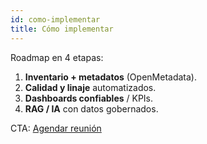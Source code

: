 ```yaml
---
id: como-implementar
title: Cómo implementar
---
```


Roadmap en 4 etapas:
1. **Inventario + metadatos** (OpenMetadata).
2. **Calidad y linaje** automatizados.
3. **Dashboards confiables** / KPIs.
4. **RAG / IA** con datos gobernados.

CTA: [Agendar reunión](/contacto)
